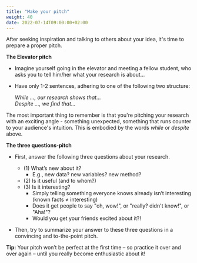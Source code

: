 ```yaml
---
title: "Make your pitch"
weight: 40
date: 2022-07-14T09:00:00+02:00
---
```


After seeking inspiration and talking to others about your idea, it's time to prepare a proper pitch. 

**The Elevator pitch**

* Imagine yourself going in the elevator and
meeting a fellow student, who asks you to tell
him/her what your research is about...
* Have only 1-2 sentences, adhering to one of the
    following two structure:</br>

    *While ..., our research shows that...</br>
    Despite ..., we find that...*

The most important thing to remember is that you're pitching your research with an exciting angle - something unexpected, something that runs counter to your audience's intuition. This is embodied by the words *while* or *despite* above. 

**The three questions-pitch**

* First, answer the following three questions about your research.

  * (1) What’s new about it?
    * E.g., new data? new variables? new method?
  * (2) Is it useful (and to whom?)
  * (3) Is it interesting?
    * Simply telling something everyone knows already isn’t interesting (known facts ≠ interesting)
    * Does it get people to say "oh, wow!", or "really? didn't know!", or "Aha!"?
    * Would you get your friends excited about it?!

* Then, try to summarize your answer to these three questions in a convincing and to-the-point pitch.

**Tip:**
Your pitch won’t be perfect at the first time – so practice it over and over again – until you really become enthusiastic about it!
